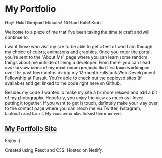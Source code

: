 # My Portfolio

Hey! Hola! Bonjour! Meseire! Ni Hao! Halo! Kedu!

Welcome to a piece of me that I've been taking the time to craft and will continue to. 

I want those who visit my site to be able to get a feel of who I am through my choice of colors, animations and graphics. 
Once you enter the portal, you're sent to the "About Me" page where you can learn some random things about me outside of being a developer. 
From there, you can head over to view some of my most recent projects that I've been working on over the past few months during 
my 12-month Fullstack Web Development Fellowship at Pursuit. You're able to check out the deployed sites (if available) and get linked 
to the code right here on Github. 

Besides my code, I wanted to make my site a bit more relaxed and add a bit of my photography. Hopefully, you enjoy the view as much as 
I loved putting it together. If you want to get in touch, defintely make your way over to the contact page where you can reach me 
via Twitter, Instagram, LinkedIn and Email. My resume is also linked there as well. 

## [My Portfolio Site](https://uduakabasi.netlify.app/ "Uduakabasi's Portfolio")

Enjoy :)


Created using React and CSS. Hosted on Netlify.




